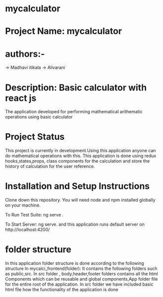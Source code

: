 # mycalculator

# Project Name: mycalculator

# authors:-
-> Madhavi itikala
-> Alivarani

# Description: Basic calculator with react js

The application developed for performing mathematical arithematic operations using basic calculator

# Project Status

This project is currently in development.Using this application anyone can do mathematical operations with this.
This application is done using redux hooks,states,props, class components for the calculation and store the history of calculation for the user reference.


# Installation and Setup Instructions

Clone down this repository. You will need node and npm installed globally on your machine.


To Run Test Suite:
ng serve .

To Start Server:
ng serve. and this application runs default server on http://localhost:4200/

 # folder structure

 In this application folder structure is done according to the following structure
 In mycalci_frontend(folder):
 It contains the following folders such as public,src.
 In src folder , body,header,footer folders contains all the html Components which can be reusable and global components,App folder file for the entire root of the application.
 In src folder we have included basic html file how the functionality of the application is done